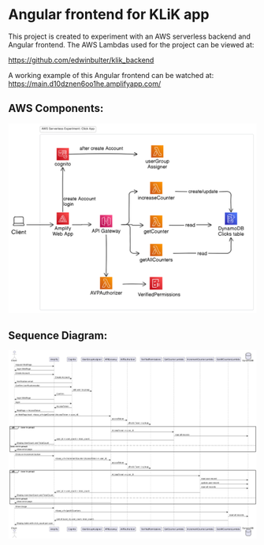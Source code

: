 # Angular frontend for KLiK app

This project is created to experiment with an AWS serverless backend and Angular frontend.
The AWS Lambdas used for the project can be viewed at:

https://github.com/edwinbulter/klik_backend

A working example of this Angular frontend can be watched at:
https://main.d10dznen6oo1he.amplifyapp.com/

## AWS Components:
![AWS Components](/public/aws-components.png)

## Sequence Diagram:
![Sequence Diagram](/public/sequence-diagram.png)
